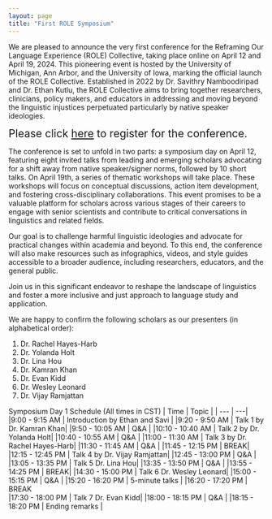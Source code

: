```yaml
---
layout: page
title: "First ROLE Symposium"
---
```


We are pleased to announce the very first conference for the Reframing Our Language Experience (ROLE) Collective, taking place online on April 12 and April 19, 2024. This pioneering event is hosted by the University of Michigan, Ann Arbor, and the University of Iowa, marking the official launch of the ROLE Collective. Established in 2022 by Dr. Savithry Namboodiripad and Dr. Ethan Kutlu, the ROLE Collective aims to bring together researchers, clinicians, policy makers, and educators in addressing and moving beyond the linguistic injustices perpetuated particularly by native speaker ideologies. 

<span style="font-size:1.5em;">Please click [here](https://uiowa.zoom.us/meeting/register/tJAkdO6orTouHNUhOKAhD6MCXGLFIC9s9kDW#/registration) to register for the conference.</span>

The conference is set to unfold in two parts: a symposium day on April 12, featuring eight invited talks from leading and emerging scholars advocating for a shift away from native speaker/signer norms, followed by 10 short talks. On April 19th, a series of thematic workshops will take place. These workshops will focus on conceptual discussions, action item development, and fostering cross-disciplinary collaborations. This event promises to be a valuable platform for scholars across various stages of their careers to engage with senior scientists and contribute to critical conversations in linguistics and related fields.

Our goal is to challenge harmful linguistic ideologies and advocate for practical changes within academia and beyond. To this end, the conference will also make resources such as infographics, videos, and style guides accessible to a broader audience, including researchers, educators, and the general public.

Join us in this significant endeavor to reshape the landscape of linguistics and foster a more inclusive and just approach to language study and application.

We are happy to confirm the following scholars as our presenters (in alphabetical order):
1. Dr. Rachel Hayes-Harb 
2. Dr. Yolanda Holt 
3. Dr. Lina Hou
4. Dr. Kamran Khan 
5. Dr. Evan Kidd 
6. Dr. Wesley Leonard 
7. Dr. Vijay Ramjattan

Symposium Day 1 Schedule (All times in CST)
| Time  | Topic |
| --- | ---|
|9:00  - 9:15  AM |	 Introduction by Ethan and Savi |
|9:20  - 9:50  AM |   Talk 1 by Dr. Kamran Khan|
|9:50  - 10:05 AM |  Q&A	|
|10:10 - 10:40 AM |  Talk 2 by Dr. Yolanda Holt|
|10:40 - 10:55 AM | Q&A	|
|11:00 - 11:30 AM |  Talk 3 by Dr. Rachel Hayes-Harb|
|11:30 - 11:45 AM |  Q&A	|
|11:45 - 12:15 PM |  BREAK|
|12:15 - 12:45 PM |  Talk 4 by Dr. Vijay Ramjattan|
|12:45 - 13:00 PM	| Q&A	|
|13:05 - 13:35 PM	| Talk 5	Dr. Lina Hou|
|13:35 - 13:50 PM |  Q&A	|
|13:55 - 14:25 PM |  BREAK|
|14:30 - 15:00 PM |  Talk 6 	Dr. Wesley Leonard|
|15:00 - 15:15 PM |  Q&A	|
|15:20 - 16:20 PM |  5-minute talks |
|16:20 - 17:20 PM |  BREAK	
|17:30 - 18:00 PM	| Talk 7	Dr. Evan Kidd|
|18:00 - 18:15 PM |  Q&A	|
|18:15 - 18:20 PM |  Ending remarks 	|

   



